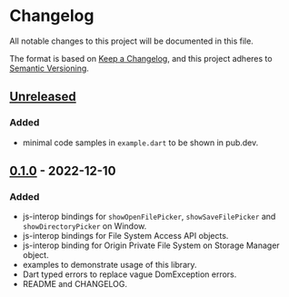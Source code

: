 # Changelog
All notable changes to this project will be documented in this file.

The format is based on [Keep a Changelog](https://keepachangelog.com/en/1.0.0/),
and this project adheres to [Semantic Versioning](https://semver.org/spec/v2.0.0.html).

## [Unreleased]
### Added
- minimal code samples in `example.dart` to be shown in pub.dev.

## [0.1.0] - 2022-12-10
### Added
- js-interop bindings for `showOpenFilePicker`, `showSaveFilePicker` and `showDirectoryPicker` on Window.
- js-interop bindings for File System Access API objects.
- js-interop binding for Origin Private File System on Storage Manager object.
- examples to demonstrate usage of this library.
- Dart typed errors to replace vague DomException errors.
- README and CHANGELOG.

[Unreleased]: https://github.com/poirierlouis/file_system_access_api/compare/v0.1.0...HEAD
[0.1.0]: https://github.com/poirierlouis/file_system_access_api/releases/tag/v0.1.0
 
